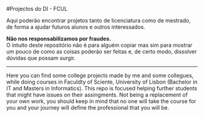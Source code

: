 
#Projectos do DI - FCUL

Aqui poderão encontrar projetos tanto de licenciatura como de mestrado, de forma a ajudar futuros alunos e outros interessados.

**Não nos responsabilizamos por fraudes.**  
O intuito deste repositório não é para alguém copiar mas sim para mostrar um pouco de como as coisas poderão ser feitas e, de certo modo, dissolver dúvidas que possam surgir. 

-------

Here you can find some college projects made by me and some collegues, while doing courses in Faculdty of Sciente, University of Lisbon (Bachelor in IT and Masters in Informatics). This repo is focused helping further students that might have issues on their assingments. Not being a replacement of your own work, you should keep in mind that no one will take the course for you and your journey will define the professional that you will be. 

